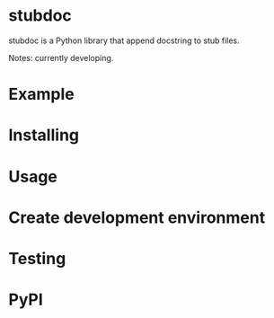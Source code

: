 # stubdoc

stubdoc is a Python library that append docstring to stub files.

Notes: currently developing.

# Example

# Installing

# Usage

# Create development environment

# Testing

# PyPI
